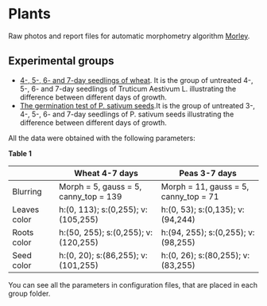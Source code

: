 # Plants
Raw photos and report files for automatic morphometry algorithm [Morley](https://github.com/dashabezik/Morley).


## Experimental groups

* [4-, 5-, 6- and 7-day seedlings of wheat](https://github.com/dashabezik/plants/tree/main/wheat_4567days_old). It is the group of untreated 4-, 5-, 6- and 7-day seedlings of Truticum Aestivum L. illustrating the difference between different days of growth.
* [The germination test of P. sativum seeds](https://github.com/dashabezik/plants/tree/main/peas_germination_test).It is the group of untreated 3-, 4-, 5-, 6- and 7-day seedlings of P. sativum seeds illustrating the difference between different days of growth.

All the data were obtained with the following parameters:

**Table 1**

||Wheat 4-7 days|Peas 3-7 days|
| ---------|-------------------|-----------------------|
|Blurring |Morph = 5, gauss = 5, canny_top = 139|Morph = 11, gauss = 5, canny_top = 71|
|Leaves color|h:(0, 113); s:(0,255); v:(105,255)|h:(0, 53); s:(0,135); v:(94,244)|
|Roots color|h:(50, 255); s:(0,255); v:(120,255)|h:(94, 255); s:(0,255); v:(98,255)|
|Seed color|h:(0, 20); s:(86,255); v:(101,255)|h:(0, 26); s:(80,255); v:(83,255)|


You can see all the parameters in configuration files, that are placed in each group folder. 
